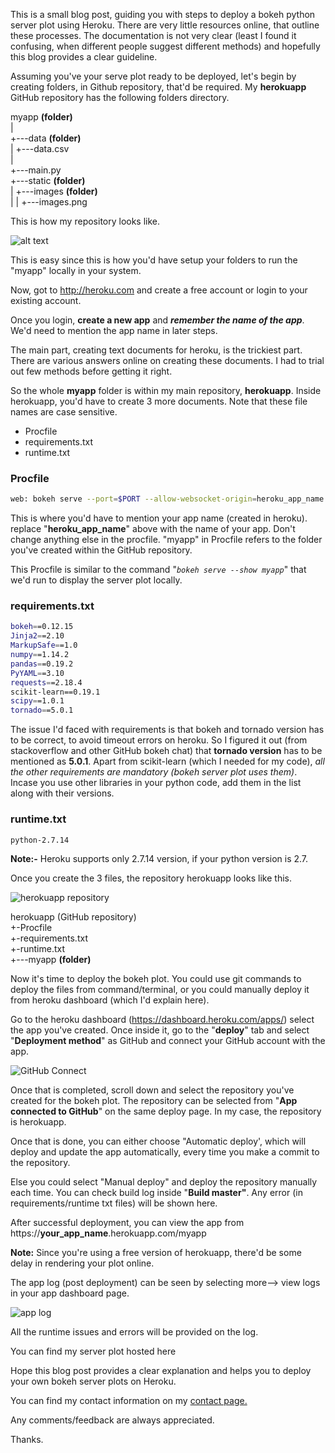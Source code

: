 
This is a small blog post, guiding you with steps to deploy a bokeh python server plot using Heroku. There are very little resources online, that outline these processes. The documentation is not very clear (least I found it confusing, when different people suggest different methods) and hopefully this blog provides a clear guideline. 

Assuming you've your serve plot ready to be deployed, let's begin by creating folders, in Github repository, that'd be required. My **herokuapp** GitHub repository has the following folders directory.

myapp **(folder)**<br/>
   |<br/>
   +---data **(folder)**<br/>
   |    +---data.csv<br/>
   |<br/>
   +---main.py<br/>
   +---static **(folder)**<br/>
   |    +---images **(folder)**<br/>
   |    |    +---images.png<br/>
   

This is how my repository looks like.

![alt text](https://raw.githubusercontent.com/samirak93/analytics/gh-pages/blog_images/images/blog1/repo.PNG)

This is easy since this is how you'd have setup your folders to run the "myapp" locally in your system.

Now, got to http://heroku.com and create a free account or login to your existing account. 

Once you login, **create a new app** and ***remember the name of the app***. We'd need to mention the app name in later steps. 


The main part, creating text documents for heroku, is the trickiest part. There are various answers online on creating these documents. I had to trial out few methods before getting it right. 

So the whole **myapp** folder is within my main repository, **herokuapp**. Inside herokuapp, you'd have to create 3 more documents. Note that these file names are case sensitive.

  - Procfile	
  - requirements.txt	
  - runtime.txt	
  
### Procfile
```sh
web: bokeh serve --port=$PORT --allow-websocket-origin=heroku_app_name.herokuapp.com --address=0.0.0.0 --use-xheaders myapp
```


This is where you'd have to mention your app name (created in heroku).  replace "**heroku_app_name**" above with the name of your app. Don't change anything else in the procfile. "myapp" in Procfile refers to the folder you've created within the GitHub repository.

This Procfile is similar to the command "*`bokeh serve --show myapp`*" that we'd run to display the server plot locally.

### requirements.txt
```sh
bokeh==0.12.15
Jinja2==2.10
MarkupSafe==1.0
numpy==1.14.2
pandas==0.19.2
PyYAML==3.10
requests==2.18.4
scikit-learn==0.19.1
scipy==1.0.1
tornado==5.0.1
```


The issue I'd faced with requirements is that bokeh and tornado version has to be correct, to avoid timeout errors on heroku. So I figured it out (from stackoverflow and other GitHub bokeh chat) that **tornado version** has to be mentioned as **5.0.1**. Apart from scikit-learn (which I needed for my code), *all the other requirements are mandatory (bokeh server plot uses them)*. Incase you use other libraries in your python code, add them in the list along with their versions.  

### runtime.txt
```sh
python-2.7.14
```


**Note:-** Heroku supports only 2.7.14 version, if your python version is 2.7. 

Once you create the 3 files, the repository herokuapp looks like this. 

![herokuapp repository](https://raw.githubusercontent.com/samirak93/analytics/gh-pages/blog_images/images/blog1/herokuapp.png)


herokuapp (GitHub repository)<br/>
+-Procfile<br/>
+-requirements.txt<br/>
+-runtime.txt<br/>
+---myapp **(folder)**


Now it's time to deploy the bokeh plot. You could use git commands to deploy the files from command/terminal, or you could manually deploy it from heroku dashboard (which I'd explain here).

Go to the heroku dashboard (https://dashboard.heroku.com/apps/) select the app you've created. Once inside it, go to the "**deploy**" tab and select "**Deployment method**" as GitHub and connect your GitHub account with the app. 

![GitHub Connect](https://raw.githubusercontent.com/samirak93/analytics/gh-pages/blog_images/images/blog1/connect_github.png)

Once that is completed, scroll down and select the repository you've created for the bokeh plot. The repository can be selected from "**App connected to GitHub**" on the same deploy page. In my case, the repository is herokuapp.

Once that is done, you can either choose "Automatic deploy', which will deploy and update the app automatically, every time you make a commit to the repository.

Else you could select "Manual deploy" and deploy the repository manually each time. 
You can check build log inside "**Build **master**"**. Any error (in requirements/runtime txt files) will be shown here.


After successful deployment, you can view the app from  https://**your_app_name**.herokuapp.com/myapp

**Note:** Since you're using a free version of herokuapp, there'd be some delay in rendering your plot online. 

The app log (post deployment) can be seen by selecting more--> view logs in your app dashboard page. 

![app log](https://raw.githubusercontent.com/samirak93/analytics/gh-pages/blog_images/images/blog1/app_log.png)


All the runtime issues and errors will be provided on the log. 


You can find my server plot hosted here [](https://cross-locations.herokuapp.com/myapp)

Hope this blog post provides a clear explanation and helps you to deploy your own bokeh server plots on Heroku. 

You can find my contact information on my <a href="https://samirak93.github.io/analytics/pages/contact.html">contact page.</a>

Any comments/feedback are always appreciated. 


Thanks.





